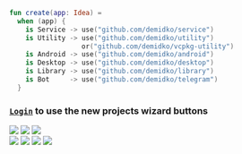 ```kotlin
fun create(app: Idea) =
  when (app) {
    is Service -> use("github.com/demidko/service")
    is Utility -> use("github.com/demidko/utility") 
                  or("github.com/demidko/vcpkg-utility")
    is Android -> use("github.com/demidko/android")
    is Desktop -> use("github.com/demidko/desktop")
    is Library -> use("github.com/demidko/library")
    is Bot     -> use("github.com/demidko/telegram")
  }

```
### [`Login`](https://github.com/login) to use the new projects wizard buttons 
[![](https://img.shields.io/badge/service-EA7100?style=for-the-badge&logo=java)](https://github.com/demidko/service/generate) 
[![](https://img.shields.io/badge/utility(conan)-003E54?style=for-the-badge&logo=cmake)](https://github.com/demidko/conan-utility/generate) 
[![](https://img.shields.io/badge/utility(vcpkg)-003E54?style=for-the-badge&logo=cmake)](https://github.com/demidko/vcpkg-utility/generate)  
[![](https://img.shields.io/badge/android-darkgreen?style=for-the-badge&logo=android)](https://github.com/demidko/android/generate) 
[![](https://img.shields.io/badge/desktop-darkblue?style=for-the-badge&logo=kotlin)](https://github.com/demidko/desktop/generate)
[![](https://img.shields.io/badge/library-EA7100?style=for-the-badge&logo=java)](https://github.com/demidko/library/generate)
[![](https://img.shields.io/badge/telegram-blue?style=for-the-badge&logo=telegram)](https://github.com/demidko/telegram/generate) 
